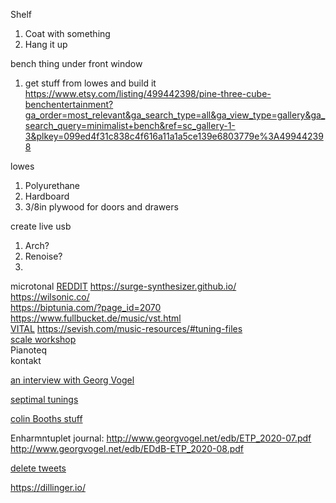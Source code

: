 Shelf
1. Coat with something
2. Hang it up

bench thing under front window
1. get stuff from lowes and build it
https://www.etsy.com/listing/499442398/pine-three-cube-benchentertainment?ga_order=most_relevant&ga_search_type=all&ga_view_type=gallery&ga_search_query=minimalist+bench&ref=sc_gallery-1-3&plkey=099ed4f31c838c4f616a11a1a5ce139e6803779e%3A499442398

lowes
1. Polyurethane
2. Hardboard
3. 3/8in plywood for doors and drawers

create live usb
1. Arch?
2. Renoise?
3. 

microtonal
[REDDIT](https://www.reddit.com/r/microtonal/comments/12spjfn/what_are_some_free_easytouse_microtonal_vsts/)
https://surge-synthesizer.github.io/  
https://wilsonic.co/  
https://biptunia.com/?page_id=2070  
https://www.fullbucket.de/music/vst.html  
[VITAL](https://vital.audio/#getvital)
https://sevish.com/music-resources/#tuning-files  
[scale workshop](https://sevish.com/scaleworkshop/?version=2.1.0)  
Pianoteq  
kontakt

[an interview with Georg Vogel](https://15questions.net/interview/georg-vogel-dsilton-about-alternative-tuning-systems/page-1/)

[septimal tunings](https://en.wikipedia.org/wiki/7-limit_tuning#:~:text=7%2Dlimit%20or%20septimal%20tunings,but%2014%3A11%20is%20not.) 


[colin Booths stuff](https://www.colinbooth.co.uk/did-bach-really-mean-that-colin-booth)



Enharmntuplet journal:
http://www.georgvogel.net/edb/ETP_2020-07.pdf
http://www.georgvogel.net/edb/EDdB-ETP_2020-08.pdf

[delete tweets](https://www.wikihow.com/Delete-All-Tweets#:~:text=Download%20a%20free%20tool%20called,easy%20to%20delete%20all%20tweets.)

https://dillinger.io/


